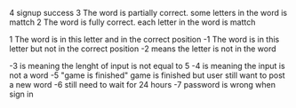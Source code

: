 4 signup success
3 The word is partially correct. some letters in the word is mattch 
2 The word is fully correct. each letter in the word is mattch 

1 The word is in this letter and in the correct position
-1 The word is in this letter but not in the correct position
-2 means the letter is not in the word

-3 is meaning the lenght of input is not equal to 5
-4 is meaning the input is not a word
-5 "game is finished" game is finished but user still want to post a new word
-6 still need to wait for 24 hours
-7 password is wrong when sign in 